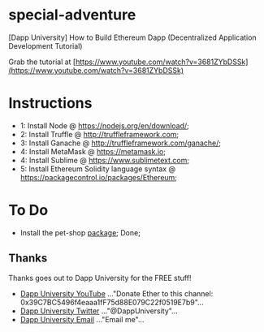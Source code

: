 # special-adventure
[Dapp University] How to Build Ethereum Dapp (Decentralized Application Development Tutorial)

Grab the tutorial at [https://www.youtube.com/watch?v=3681ZYbDSSk](https://www.youtube.com/watch?v=3681ZYbDSSk)

# Instructions
* 1: Install Node @ https://nodejs.org/en/download/;
* 2: Install Truffle @ http://truffleframework.com;
* 3: Install Ganache @ http://truffleframework.com/ganache/;
* 4: Install MetaMask @ https://metamask.io;
* 4: Install Sublime @ https://www.sublimetext.com;
* 5: Install Ethereum Solidity language syntax @ https://packagecontrol.io/packages/Ethereum;

# To Do
* Install the pet-shop [package](http://truffleframework.com/tutorials/pet-shop); Done;

## Thanks

Thanks goes out to Dapp University for the FREE stuff!

* [Dapp University YouTube](https://www.youtube.com/channel/UCY0xL8V6NzzFcwzHCgB8orQ) ..."Donate Ether to this channel: 0x39C7BC5496f4eaaa1fF75d88E079C22f0519E7b9"...
* [Dapp University Twitter](https://twitter.com/DappUniversity) ..."@DappUniversity"...
* [Dapp University Email](mailto:gregory@dappuniversity.com) ..."Email me"...